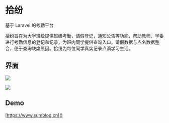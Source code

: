 # 拾纷

基于 Laravel 的考勤平台

拾纷旨在为大学班级提供班级考勤，请假登记，通知公告等功能，帮助教师、学委进行考勤信息的登记和记录，为班内同学提供查询入口，请假数据与点名数据整合，便于查询缺席原因。拾纷为每位同学真实记录点滴学习生活。

## 界面

![](http://media.sumblog.cn/img/20190406183235.png-min_pic)

![](http://media.sumblog.cn/img/20190406183324.png-min_pic)

## Demo

[https://www.sumblog.cn]()

